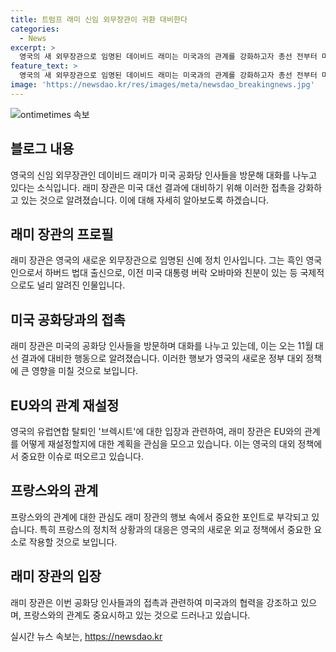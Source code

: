 ```yaml
---
title: 트럼프 래미 신임 외무장관이 귀환 대비한다
categories:
  - News
excerpt: >
  영국의 새 외무장관으로 임명된 데이비드 래미는 미국과의 관계를 강화하고자 총선 전부터 미 공화당 인사들과 접촉하고 있다. 래미는 트럼프 전 대통령과는 대립적 입장을 밝히며 미국의 민주당과 친분을 갖고 있으며, 이에 대비해 미국의 대외정책에 대한 영국의 태도가 중요시될 전망이다. 또한, 래미는 브렉시트 반대 입장과 프랑스 극우 정당을 비판하는 발언을 내놓고, 영국의 유럄연합과의 관계 재설정에 관심이 쏠릴 것으로 보인다.
feature_text: >
  영국의 새 외무장관으로 임명된 데이비드 래미는 미국과의 관계를 강화하고자 총선 전부터 미 공화당 인사들과 접촉하고 있다. 래미는 트럼프 전 대통령과는 대립적 입장을 밝히며 미국의 민주당과 친분을 갖고 있으며, 이에 대비해 미국의 대외정책에 대한 영국의 태도가 중요시될 전망이다. 또한, 래미는 브렉시트 반대 입장과 프랑스 극우 정당을 비판하는 발언을 내놓고, 영국의 유럄연합과의 관계 재설정에 관심이 쏠릴 것으로 보인다.
image: 'https://newsdao.kr/res/images/meta/newsdao_breakingnews.jpg'
---
```


<p><img src="https://newsdao.kr/res/images/meta/newsdao_breakingnews.jpg" alt="ontimetimes 속보" /></p>

<h2 data-ke-size="size26">블로그 내용</h2>

<p data-ke-size="size16">영국의 신임 외무장관인 데이비드 래미가 미국 공화당 인사들을 방문해 대화를 나누고 있다는 소식입니다. 래미 장관은 미국 대선 결과에 대비하기 위해 이러한 접촉을 강화하고 있는 것으로 알려졌습니다. 이에 대해 자세히 알아보도록 하겠습니다.</p>

<h2 data-ke-size="size24">래미 장관의 프로필</h2>

<p data-ke-size="size16">래미 장관은 영국의 새로운 외무장관으로 임명된 신예 정치 인사입니다. 그는 흑인 영국인으로서 하버드 법대 출신으로, 이전 미국 대통령 버락 오바마와 친분이 있는 등 국제적으로도 널리 알려진 인물입니다.</p>

<h2 data-ke-size="size24">미국 공화당과의 접촉</h2>

<p data-ke-size="size16">래미 장관은 미국의 공화당 인사들을 방문하며 대화를 나누고 있는데, 이는 오는 11월 대선 결과에 대비한 행동으로 알려졌습니다. 이러한 행보가 영국의 새로운 정부 대외 정책에 큰 영향을 미칠 것으로 보입니다.</p>

<h2 data-ke-size="size24">EU와의 관계 재설정</h2>

<p data-ke-size="size16">영국의 유럽연합 탈퇴인 '브렉시트'에 대한 입장과 관련하여, 래미 장관은 EU와의 관계를 어떻게 재설정할지에 대한 계획을 관심을 모으고 있습니다. 이는 영국의 대외 정책에서 중요한 이슈로 떠오르고 있습니다.</p>

<h2 data-ke-size="size24">프랑스와의 관계</h2>

<p data-ke-size="size16">프랑스와의 관계에 대한 관심도 래미 장관의 행보 속에서 중요한 포인트로 부각되고 있습니다. 특히 프랑스의 정치적 상황과의 대응은 영국의 새로운 외교 정책에서 중요한 요소로 작용할 것으로 보입니다.</p>

<h2 data-ke-size="size24">래미 장관의 입장</h2>

<p data-ke-size="size16">래미 장관은 이번 공화당 인사들과의 접촉과 관련하여 미국과의 협력을 강조하고 있으며, 프랑스와의 관계도 중요시하고 있는 것으로 드러나고 있습니다.</p>
실시간 뉴스 속보는, <a href="https://newsdao.kr" rel="dofollow">https://newsdao.kr</a>


